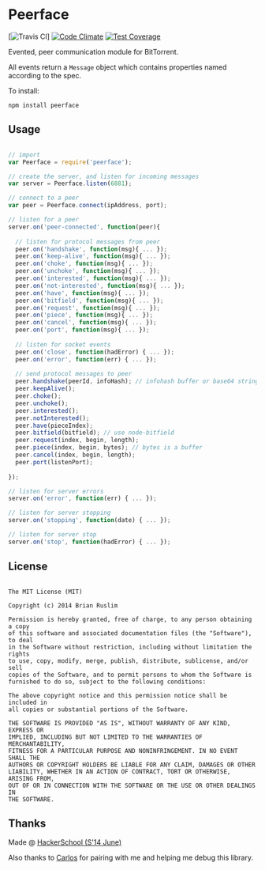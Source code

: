 Peerface
===========

[![Travis CI](https://travis-ci.org/bruslim/peerface.svg?branch=master)]
[![Code Climate](https://codeclimate.com/github/bruslim/peerface/badges/gpa.svg)](https://codeclimate.com/github/bruslim/peerface)
[![Test Coverage](https://codeclimate.com/github/bruslim/peerface/badges/coverage.svg)](https://codeclimate.com/github/bruslim/peerface)

Evented, peer communication module for BitTorrent.

All events return a `Message` object which contains properties named according to the spec.

To install:

~~~~~~~~~
npm install peerface
~~~~~~~~~

## Usage

~~~~~~~~~~ js

// import
var Peerface = require('peerface');

// create the server, and listen for incoming messages
var server = Peerface.listen(6881);

// connect to a peer
var peer = Peerface.connect(ipAddress, port);

// listen for a peer
server.on('peer-connected', function(peer){
  
  // listen for protocol messages from peer
  peer.on('handshake', function(msg){ ... });
  peer.on('keep-alive', function(msg){ ... });
  peer.on('choke', function(msg){ ... });
  peer.on('unchoke', function(msg){ ... });
  peer.on('interested', function(msg){ ... });
  peer.on('not-interested', function(msg){ ... });
  peer.on('have', function(msg){ ... });
  peer.on('bitfield', function(msg){ ... });
  peer.on('request', function(msg){ ... });
  peer.on('piece', function(msg){ ... });
  peer.on('cancel', function(msg){ ... });
  peer.on('port', function(msg){ ... });
  
  // listen for socket events
  peer.on('close', function(hadError) { ... });
  peer.on('error', function(err) { ... });
  
  // send protocol messages to peer
  peer.handshake(peerId, infoHash); // infohash buffer or base64 string
  peer.keepAlive();
  peer.choke();
  peer.unchoke();
  peer.interested();
  peer.notInterested();
  peer.have(pieceIndex);
  peer.bitfield(bitfield); // use node-bitfield
  peer.request(index, begin, length);
  peer.piece(index, begin, bytes); // bytes is a buffer
  peer.cancel(index, begin, length);
  peer.port(listenPort);
  
});

// listen for server errors
server.on('error', function(err) { ... });

// listen for server stopping
server.on('stopping', function(date) { ... });

// listen for server stop
server.on('stop', function(hadError) { ... });

~~~~~~~~~~


## License

~~~~~~~~~~~

The MIT License (MIT)

Copyright (c) 2014 Brian Ruslim

Permission is hereby granted, free of charge, to any person obtaining a copy
of this software and associated documentation files (the "Software"), to deal
in the Software without restriction, including without limitation the rights
to use, copy, modify, merge, publish, distribute, sublicense, and/or sell
copies of the Software, and to permit persons to whom the Software is
furnished to do so, subject to the following conditions:

The above copyright notice and this permission notice shall be included in
all copies or substantial portions of the Software.

THE SOFTWARE IS PROVIDED "AS IS", WITHOUT WARRANTY OF ANY KIND, EXPRESS OR
IMPLIED, INCLUDING BUT NOT LIMITED TO THE WARRANTIES OF MERCHANTABILITY,
FITNESS FOR A PARTICULAR PURPOSE AND NONINFRINGEMENT. IN NO EVENT SHALL THE
AUTHORS OR COPYRIGHT HOLDERS BE LIABLE FOR ANY CLAIM, DAMAGES OR OTHER
LIABILITY, WHETHER IN AN ACTION OF CONTRACT, TORT OR OTHERWISE, ARISING FROM,
OUT OF OR IN CONNECTION WITH THE SOFTWARE OR THE USE OR OTHER DEALINGS IN
THE SOFTWARE.

~~~~~~~~~~~

## Thanks

Made @ [HackerSchool (S'14 June)](https://www.hackerschool.com)

Also thanks to [Carlos](https://github.com/carletex) for pairing with me
and helping me debug this library.
